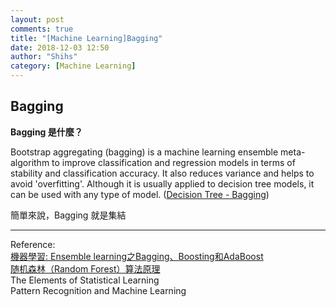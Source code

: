 ```yaml
---
layout: post
comments: true
title: "[Machine Learning]Bagging"
date: 2018-12-03 12:50
author: "Shihs"
category: [Machine Learning]
---
```


## Bagging

**Bagging 是什麼？**

Bootstrap aggregating (bagging) is a machine learning ensemble meta-algorithm to improve classification and regression models in terms of stability and classification accuracy. It also reduces variance and helps to avoid 'overfitting'. Although it is usually applied to decision tree models, it can be used with any type of model. ([Decision Tree - Bagging](https://docs.rapidminer.com/latest/studio/operators/modeling/predictive/trees/parallel_decision_tree.html))

簡單來說，Bagging 就是集結



***

Reference:
<br>
[機器學習: Ensemble learning之Bagging、Boosting和AdaBoost](https://medium.com/@chih.sheng.huang821/機器學習-ensemble-learning之bagging-boosting和adaboost-af031229ebc3)
<br>
[随机森林（Random Forest）算法原理](https://blog.csdn.net/edogawachia/article/details/79357844)
<br>
The Elements of Statistical Learning
<br>
Pattern Recognition and Machine Learning

